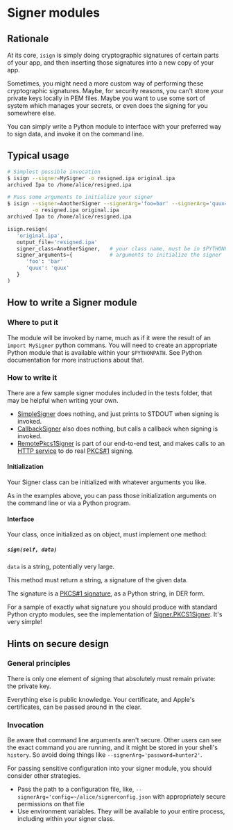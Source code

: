 # Signer modules

## Rationale

At its core, `isign` is simply doing cryptographic signatures
of certain parts of your app, and then inserting those signatures into a new copy of your app.
 
Sometimes, you might need a more custom way of performing these cryptographic signatures. Maybe, for security reasons, you can't store your private keys locally in PEM files. Maybe you want to use some sort of system which manages your secrets, or even does the signing for you somewhere else.

You can simply write a Python module to interface with your preferred way to sign data, and invoke it on the 
command line.

## Typical usage

```bash
# Simplest possible invocation
$ isign --signer=MySigner -o resigned.ipa original.ipa
archived Ipa to /home/alice/resigned.ipa

# Pass some arguments to initialize your signer
$ isign --signer=AnotherSigner --signerArg='foo=bar' --signerArg='quux=quuux' \
        -o resigned.ipa original.ipa
archived Ipa to /home/alice/resigned.ipa        
```

```python
isign.resign(
   'original.ipa',
   output_file='resigned.ipa'
   signer_class=AnotherSigner,   # your class name, must be in $PYTHONPATH 
   signer_arguments={            # arguments to initialize the signer
      'foo': 'bar'
      'quux': 'quux'
   }
)
```

## How to write a Signer module

### Where to put it

The module will be invoked by name, much as if it were the result of an `import MySigner` python commans. 
You will need to create an appropriate Python module that is 
available within your `$PYTHONPATH`. See Python documentation for more instructions about that.

### How to write it

There are a few sample signer modules included in the tests folder, that may be helpful when writing your own.

* [SimpleSigner](tests/testPythonLibDir/SimpleSigner) does nothing, and just prints to STDOUT when signing is invoked.
* [CallbackSigner](tests/testPythonLibDir/CallbackSigner) also does nothing, but calls a callback when signing is invoked.
* [RemotePkcs1Signer](tests/testPythonLibDir/CallbackSigner) is part of our end-to-end test, and makes calls to an [HTTP service](tests/signing_service.py) to do real [PKCS#1](https://en.wikipedia.org/wiki/PKCS_1) signing.

#### Initialization

Your Signer class can be initialized with whatever arguments you like.

As in the examples above, you can pass those initialization arguments on the command line or via a Python program.

#### Interface

Your class, once initialized as on object, must implement one method:

##### `sign(self, data)`

`data` is a string, potentially very large.

This method must return a string, a signature of the given data.

The signature is a [PKCS#1 signature](https://en.wikipedia.org/wiki/PKCS_1), as a Python string, in DER form. 

For a sample of exactly what signature you should produce with standard Python crypto modules, see the implementation of [Signer.PKCS1Signer](../isign/signer.py). It's very simple!


## Hints on secure design

### General principles
There is only one element of signing that absolutely must remain private: the private key.

Everything else is public knowledge. Your certificate, and Apple's certificates, can be passed around in the clear.

### Invocation
Be aware that command line arguments aren't secure. Other users can see the exact command you are running, and 
it might be stored in your shell's `history`. So avoid doing things like `--signerArg='password=hunter2'`.

For passing sensitive configuration into your signer module, you should consider other strategies.

* Pass the path to a configuration file, like, `--signerArg='config=~/alice/signerconfig.json` 
  with appropriately secure permissions on that file
* Use environment variables. They will be available to your entire process, including within your signer class.
